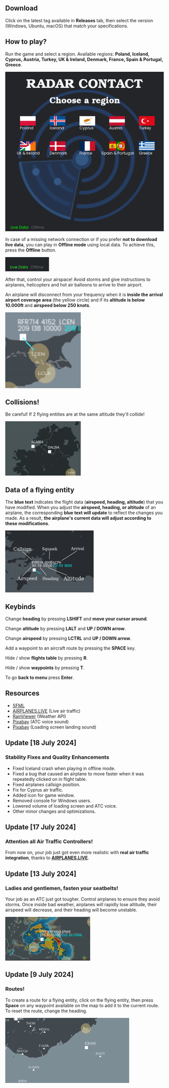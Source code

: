 ## Download

Click on the latest tag available in <b>Releases</b> tab, then select the version (Windows, Ubuntu, macOS) that match your specifications. 

## How to play?

Run the game and select a region. Available regions: <b>Poland, Iceland, Cyprus, Austria, Turkey, UK & Ireland, Denmark,
France, Spain & Portugal, Greece</b>.

![Alt Text](./preview/menu.png)

In case of a missing network connection or if you prefer <b>not to download live data</b>, you can play in <b>Offline mode</b> using 
local data. To achieve this, press the <b>Offline</b> button.

![Alt Text](./preview/live_data.gif)

After that, control your airspace! Avoid storms and give instructions to airplanes, helicopters and hot air balloons to arrive to their airport.

An airplane will disconnect from your frequency when it is <b>inside the arrival airport coverage area</b> (the yellow circle)
and if its <b>altitude is below 10.000ft</b> and <b>airspeed below 250 knots</b>.

![Alt Text](./preview/landing.gif)

## Collisions!
Be careful! If 2 flying entities are at the same altitude they'll collide!

![Alt Text](./preview/collision.gif)

## Data of a flying entity

The <b>blue text</b> indicates the flight data (<b>airspeed, heading, altitude</b>) that you have modified. When 
you adjust the <b>airspeed, heading, or altitude</b> of an airplane, the corresponding <b>blue text will update</b> to reflect the changes you made. 
As a result, <b>the airplane's current data will adjust according to these modifications</b>.

![Alt Text](./preview/data_meaning.png)

## Keybinds

Change <b>heading</b> by pressing <b>LSHIFT</b> and <b>move your cursor around</b>.

Change <b>altitude</b> by pressing <b>LALT</b> and <b>UP / DOWN arrow</b>.

Change <b>airspeed</b> by pressing <b>LCTRL</b> and <b>UP / DOWN arrow</b>.

Add a waypoint to an aircraft route by pressing the <b>SPACE</b> key.

Hide / show <b>flights table</b> by pressing <b>R</b>.

Hide / show <b>waypoints</b> by pressing <b>T</b>.

To go <b>back to menu</b> press <b>Enter</b>. 

## Resources

- [SFML](https://github.com/SFML/SFML/tree/2.6.1)
- [AIRPLANES.LIVE](https://airplanes.live/get-started/) (Live air traffic)
- [RainViewer](https://www.rainviewer.com/api.html) (Weather API)
- [Pixabay](https://pixabay.com/sound-effects/search/air-traffic-control/) (ATC voice sound)
- [Pixabay](https://pixabay.com/sound-effects/search/landing/) (Loading screen landing sound)

<!--## Update [21 July 2024]

### New critical scenarios ahead!

Your job just got <b>even more demanding</b>. In addition to <b>weather
control</b>, you now need to manage <b>emergencies</b> like <b>hijacking, lost communications
or a general emergency</b>.

<br>

During a <b>hijacking, communication with the cockpit will be compromised</b>. 
The airplane will <b>fly by itself, ignoring your instructions</b>, which could 
lead to a <b>collision with another airplane</b>.

![Alt Text](./preview/hijack.gif)

<br><br>

During a <b>lost communications</b> emergency, the pilots will 
<b>attempt to restore contact</b> with you. This will be the <b>only time</b>
you can <b>give instructions to that airplane</b>.

![Alt Text](./preview/lost_communications.gif)

<br><br>

Additionally, airplanes and helicopters have <b>fuel consumption</b>. 
You must manage them <b>efficiently and fast</b> to ensure they reach their 
destination airports before they <b>run out</b>, <b>preventing a crash</b>. The airplane
will crash if speed is <b>below 140 knots</b> (the minimum speed) or <b>altitude is below 0</b> and
fuel <b>quantity is below 2.0kgs</b>.

When they run out of fuel, the airplane 
will <b>still listen to your instructions</b>.

![Alt Text](./preview/low_fuel.gif)


### <b>Good luck and stay vigilant!</b>-->

## Update [18 July 2024]

### Stability Fixes and Quality Enhancements

 <ul>
      <li>Fixed Iceland crash when playing in offline mode.</li>
      <li>Fixed a bug that caused an airplane to move faster when it was repeatedly clicked on in flight table.</li>
      <li>Fixed airplanes callsign position.</li>
      <li>Fix for Cyprus air traffic.</li>
      <li>Added icon for game window.</li>
      <li>Removed console for Windows users.</li>
      <li>Lowered volume of loading screen and ATC voice.</li>
      <li>Other minor changes and optimizations.</li>
  </ul>

## Update [17 July 2024]

### Attention all Air Traffic Controllers!

From now on, your job just got even more realistic with <b>real air traffic integration</b>,
thanks to <b>[AIRPLANES.LIVE](https://airplanes.live/get-started/)</b>.

## Update [13 July 2024]

### Ladies and gentlemen, fasten your seatbelts!

Your job as an ATC just got tougher. Control airplanes to ensure they avoid storms. 
Once inside bad weather, airplanes will rapidly lose altitude, their airspeed will decrease, and their heading will become unstable.

![Alt Text](./preview/turbulences.gif)

## Update [9 July 2024]

### Routes!
To create a route for a flying entity, click on the flying entity, then press <b>Space</b> on any waypoint 
available on the map to add it to the current route. To reset the route, change the heading.

![Alt Text](./preview/route.gif)
